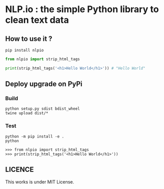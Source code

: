 # NLP.io : the simple Python library to clean text data

## How to use it ?

``
pip install nlpio
``

```python
from nlpio import strip_html_tags

print(strip_html_tags('<h1>Hello World</h1>')) # "Hello World"
```

## Deploy upgrade on PyPi

### Build

```
python setup.py sdist bdist_wheel
twine upload dist/*
```

### Test

```
python -m pip install -e .
python

>>> from nlpio import strip_html_tags
>>> print(strip_html_tags('<h1>Hello World</h1>'))
```

## LICENCE

This works is under MIT License.
